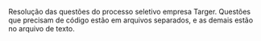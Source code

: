 Resolução das questões do processo seletivo empresa Targer.
Questões que precisam de código estão em arquivos separados, e as demais estão no arquivo de texto.
